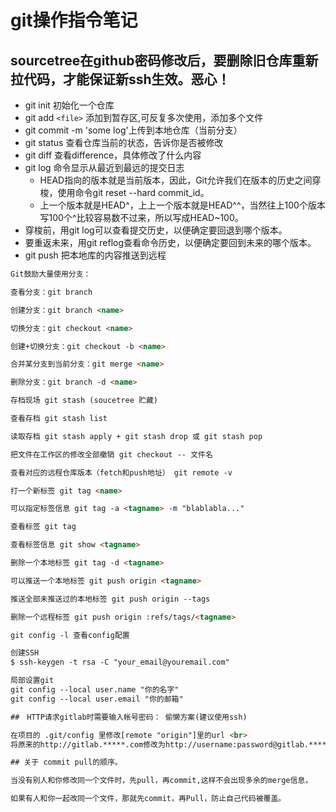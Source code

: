 # git操作指令笔记


## sourcetree在github密码修改后，要删除旧仓库重新拉代码，才能保证新ssh生效。恶心！

- git init 初始化一个仓库
- git add `<file>` 添加到暂存区,可反复多次使用，添加多个文件
- git commit -m 'some log'上传到本地仓库（当前分支）
- git status 查看仓库当前的状态，告诉你是否被修改
- git diff 查看difference，具体修改了什么内容
- git log 命令显示从最近到最远的提交日志
  - HEAD指向的版本就是当前版本，因此，Git允许我们在版本的历史之间穿梭，使用命令git reset --hard commit_id。
  - 上一个版本就是HEAD^，上上一个版本就是HEAD^^，当然往上100个版本写100个^比较容易数不过来，所以写成HEAD~100。
- 穿梭前，用git log可以查看提交历史，以便确定要回退到哪个版本。
- 要重返未来，用git reflog查看命令历史，以便确定要回到未来的哪个版本。
- git push 把本地库的内容推送到远程

```html
Git鼓励大量使用分支：

查看分支：git branch

创建分支：git branch <name>

切换分支：git checkout <name>

创建+切换分支：git checkout -b <name>

合并某分支到当前分支：git merge <name>

删除分支：git branch -d <name>

存档现场 git stash (soucetree 贮藏)

查看存档 git stash list 

读取存档 git stash apply + git stash drop 或 git stash pop

把文件在工作区的修改全部撤销 git checkout -- 文件名

查看对应的远程仓库版本（fetch和push地址） git remote -v

打一个新标签 git tag <name>

可以指定标签信息 git tag -a <tagname> -m "blablabla..."

查看标签 git tag

查看标签信息 git show <tagname>

删除一个本地标签 git tag -d <tagname>

可以推送一个本地标签 git push origin <tagname>

推送全部未推送过的本地标签 git push origin --tags

删除一个远程标签 git push origin :refs/tags/<tagname>

git config -l 查看config配置

创建SSH
$ ssh-keygen -t rsa -C "your_email@youremail.com"

局部设置git
git config --local user.name "你的名字"
git config --local user.email "你的邮箱"

##　HTTP请求gitlab时需要输入帐号密码： 偷懒方案(建议使用ssh)

在项目的 .git/config 里修改[remote "origin"]里的url <br>
将原来的http://gitlab.*****.com修改为http://username:password@gitlab.*****.com

## 关于 commit pull的顺序。

当没有别人和你修改同一个文件时，先pull，再commit,这样不会出现多余的merge信息，

如果有人和你一起改同一个文件，那就先commit，再Pull，防止自己代码被覆盖。